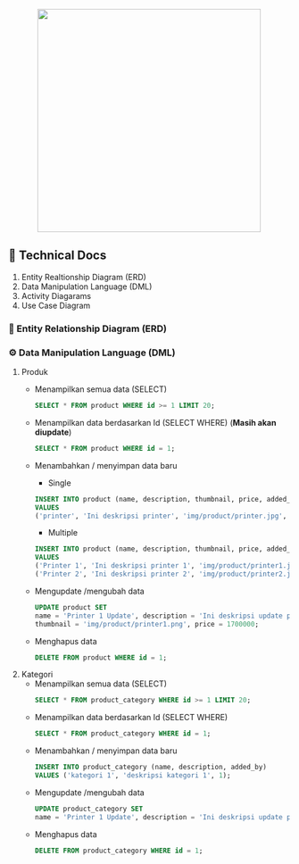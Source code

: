 <p align="center"><a href="https://laravel.com" target="_blank"><img src="https://raw.githubusercontent.com/laravel/art/master/logo-lockup/5%20SVG/2%20CMYK/1%20Full%20Color/laravel-logolockup-cmyk-red.svg" width="400"></a></p>

</p>

## 📒 Technical Docs
1. Entity Realtionship Diagram (ERD)
2. Data Manipulation Language (DML)
3. Activity Diagarams
4. Use Case Diagram

### 🔗 Entity Relationship Diagram (ERD)

### ⚙️ Data Manipulation Language (DML)

1. Produk
   + Menampilkan semua data (SELECT)
        ```sql
        SELECT * FROM product WHERE id >= 1 LIMIT 20; 
        ```
   + Menampilkan data berdasarkan Id (SELECT WHERE) (**Masih akan diupdate**)
        ```sql
        SELECT * FROM product WHERE id = 1; 
        ```
   + Menambahkan / menyimpan data baru
        - Single
        ```sql
        INSERT INTO product (name, description, thumbnail, price, added_by) 
        VALUES 
        ('printer', 'Ini deskripsi printer', 'img/product/printer.jpg', 1250000, 1);
        ```

        - Multiple
        ```sql
        INSERT INTO product (name, description, thumbnail, price, added_by) 
        VALUES 
        ('Printer 1', 'Ini deskripsi printer 1', 'img/product/printer1.jpg', 1250000, 1),
        ('Printer 2', 'Ini deskripsi printer 2', 'img/product/printer2.jpg', 1300000, 1);
        ```
   + Mengupdate /mengubah data
        ```sql
        UPDATE product SET 
        name = 'Printer 1 Update', description = 'Ini deskripsi update printer 1', 
        thumbnail = 'img/product/printer1.png', price = 1700000;
        ```
   + Menghapus data
        ```sql
        DELETE FROM product WHERE id = 1; 
        ```
2. Kategori
   + Menampilkan semua data (SELECT)
        ```sql
        SELECT * FROM product_category WHERE id >= 1 LIMIT 20; 
        ```
   + Menampilkan data berdasarkan Id (SELECT WHERE)
        ```sql
        SELECT * FROM product_category WHERE id = 1; 
        ```
   + Menambahkan / menyimpan data baru
        ```sql
        INSERT INTO product_category (name, description, added_by)
        VALUES ('kategori 1', 'deskripsi kategori 1', 1);
        ```
   + Mengupdate /mengubah data
        ```sql
        UPDATE product_category SET 
        name = 'Printer 1 Update', description = 'Ini deskripsi update printer 1';
        ```
   + Menghapus data
        ```sql
        DELETE FROM product_category WHERE id = 1; 
        ```